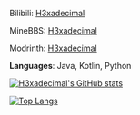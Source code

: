 Bilibili: [H3xadecimal](https://space.bilibili.com/434219171)

MineBBS: [H3xadecimal](https://www.minebbs.com/members/h3xadecimal.65238/)

Modrinth: [H3xadecimal](https://modrinth.com/user/H3xadecimal)

**Languages**: Java, Kotlin, Python

[![H3xadecimal's GitHub stats](https://github-readme-stats.vercel.app/api?username=zyklone4096&count_private=true&locale=cn&theme=radical)](https://github.com/anuraghazra/github-readme-stats)

[![Top Langs](https://github-readme-stats.vercel.app/api/top-langs/?username=zyklone4096&locale=cn&count_private=true&theme=radical)](https://github.com/anuraghazra/github-readme-stats)
